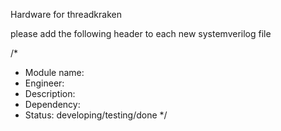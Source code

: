 Hardware for threadkraken

please add the following header to each new systemverilog file

/*
 * Module name:
 * Engineer:
 * Description:
 * Dependency:
 * Status: developing/testing/done
 */